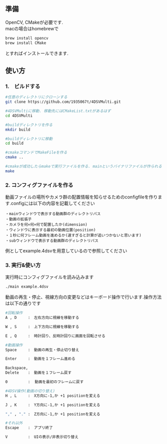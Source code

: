 ## 準備
OpenCV, CMakeが必要です.  
macの場合はhomebrewで
```bash
brew install opencv
brew install CMake
```
とすればインストールできます.

## 使い方
### 1.　ビルドする
```bash
#任意のディレクトリにクローンする
git clone https://github.com/1935067t/4DSVMulti.git

#4DSVMultiに移動. 移動先にはCMakeList.txtがあるはず
cd 4DSVMulti

#buildディレクトリを作る
mkdir build

#buildディレクトリに移動
cd build

#cmakeコマンドでMakeFileを作る
cmake ..

#cmakeが成功したらmakeで実行ファイルを作る. mainというバイナリファイルが作られる
make
```

### 2. コンフィグファイルを作る
動画ファイルの場所やカメラ群の配置情報を知らせるためのconfigfileを作ります.configには以下の内容を記載してください
```text
・mainウィンドウで表示する動画群のディレクトリパス
・動画の拡張子
・カメラを何×何×何で配置したか(dimension)
・ウィンドウに表示する最初の動画位置(position)
・１秒に何フレーム動画を進めるか(速すぎると計算が追いつかないと思います)
・subウィンドウで表示する動画群のディレクトリパス
```
例としてexample.4dsvを用意しているので参照してください

### 3. 実行&使い方
実行時にコンフィグファイルを読み込みます
```bash
./main example.4dsv
```
動画の再生・停止、視線方向の変更などはキーボード操作で行います.操作方法は以下の通りです

```bash
#回転操作
A , D     :　左右方向に視線を移動する

W , S     :　上下方向に視線を移動する

E , Q     :　時計回り、反時計回りに画面を回転させる

#動画操作
Space     :　動画の再生・停止切り替え

Enter     :　動画を１フレーム進める

Backspace,
Delete    :　動画を１フレーム戻す

0         :  動画を最初のフレームに戻す

#4DSV操作(動画の切り替え)
H , L     :　X方向に-1,か +1 positionを変える

J , K     :　Y方向に-1,か +1 positionを変える

"," , "." :　Z方向に-1,か +1 positionを変える

#それ以外
Escape    :　アプリ終了

V         :　UIの表示/非表示切り替え
```